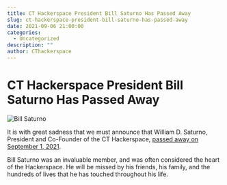 ```yaml
---
title: CT Hackerspace President Bill Saturno Has Passed Away
slug: ct-hackerspace-president-bill-saturno-has-passed-away
date: 2021-09-06 21:00:00
categories:
  - Uncategorized
description: ""
author: CThackerspace
---
```


# CT Hackerspace President Bill Saturno Has Passed Away

![Bill Saturno](/uploads/2021/10/20210904-182808-pic-220826920-2.jpg)

It is with great sadness that we must announce that William D. Saturno, President and Co-Founder of the CT Hackerspace, [passed away on September 1, 2021](https://www.rep-am.com/obituaries/2021/09/04/william-d-saturno/).

Bill Saturno was an invaluable member, and was often considered the heart of the Hackerspace. He will be missed by his friends, his family, and the hundreds of lives that he has touched throughout his life.
